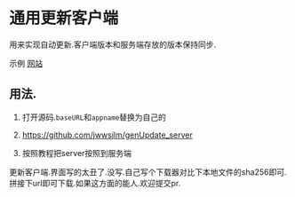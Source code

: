 # 通用更新客户端

用来实现自动更新.客户端版本和服务端存放的版本保持同步.

示例
[网站](http://up.975135.xyz/updateList/%E6%98%9F%E6%9C%88 "示例网站")

## 用法.

1. 打开源码.`baseURL`和`appname`替换为自己的

1. https://github.com/jwwsjlm/genUpdate_server

1. 按照教程把server按照到服务端


更新客户端.界面写的太丑了.没写.自己写个下载器对比下本地文件的sha256即可.拼接下url即可下载.如果这方面的能人.欢迎提交pr.